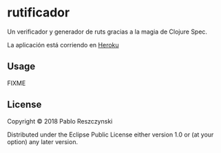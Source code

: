 # rutificador

Un verificador y generador de ruts gracias a la magia de Clojure Spec.

La aplicación está corriendo en [Heroku](https://arcane-dawn-87092.herokuapp.com/)

## Usage

FIXME

## License

Copyright © 2018 Pablo Reszczynski

Distributed under the Eclipse Public License either version 1.0 or (at
your option) any later version.
